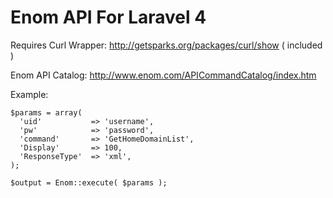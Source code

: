 Enom API For Laravel 4
======================
Requires Curl Wrapper: http://getsparks.org/packages/curl/show ( included )

Enom API Catalog: http://www.enom.com/APICommandCatalog/index.htm

Example:

    $params = array(
      'uid'           => 'username',
      'pw'            => 'password',
      'command'       => 'GetHomeDomainList',
      'Display'       => 100,
      'ResponseType'  => 'xml',
    );

    $output = Enom::execute( $params );
